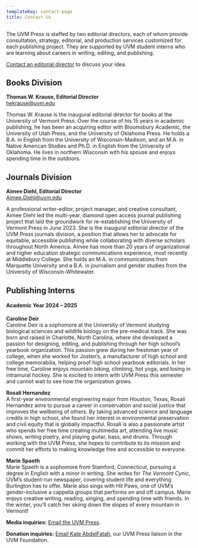 ```yaml
---
templateKey: contact-page
title: Contact Us
---
```

The UVM Press is staffed by two editorial directors, each of whom provide consultation, strategy, editorial, and production services customized for each publishing project. They are supported by UVM student interns who are learning about careers in writing, editing, and publishing.

[Contact an editorial director](mailto:press@uvm.edu) to discuss your idea.

## Books Division

**Thomas W. Krause, Editorial Director**\
[t﻿wkrause@uvm.edu](mailto:thomas.krause@uvm.edu)

Thomas W. Krause is the inaugural editorial director for books at the University of Vermont Press. Over the course of his 15 years in academic publishing, he has been an acquiring editor with Bloomsbury Academic, the University of Utah Press, and the University of Oklahoma Press. He holds a B.A. in English from the University of Wisconsin-Madison, and an M.A. in Native American Studies and Ph.D. in English from the University of Oklahoma. He lives in northern Wisconsin with his spouse and enjoys spending time in the outdoors. 

## Journals Division

**Aimee Diehl, Editorial Director**[\
Aimee.Diehl@uvm.edu](mailto:Aimee.Diehl@uvm.edu)

A professional writer-editor, project manager, and creative consultant, Aimee Diehl led the multi-year, diamond open access journal publishing project that laid the groundwork for re-establishing the University of Vermont Press in June 2023. She is the inaugural editorial director of the UVM Press journals division, a position that allows her to advocate for equitable, accessible publishing while collaborating with diverse scholars throughout North America. Aimee has more than 20 years of organizational and higher education strategic communications experience, most recently at Middlebury College. She holds an M.A. in communications from Marquette University and a B.A. in journalism and gender studies from the University of Wisconsin-Whitewater.

## Publishing Interns

#### Academic Year 2024 – 2025

**Caroline Deir**\
Caroline Deir is a sophomore at the University of Vermont studying biological sciences and wildlife biology on the pre-medical track. She was born and raised in Charlotte, North Carolina, where she developed a passion for designing, editing, and publishing through her high school’s yearbook organization. This passion grew during her freshman year of college, when she worked for Josten’s, a manufacturer of high school and college memorabilia, helping proof high school yearbook editorials. In her free time, Caroline enjoys mountain biking, climbing, hot yoga, and losing in intramural hockey. She is excited to intern with UVM Press this semester and cannot wait to see how the organization grows.

**Rosali Hernandez**\
A first-year environmental engineering major from Houston, Texas, Rosali Hernandez aims to pursue a career in conservation and social justice that improves the wellbeing of others. By taking advanced science and language credits in high school, she found her interest in environmental preservation and civil equity that is globally impactful. Rosali is also a passionate artist who spends her free time creating multimedia art, attending live music shows, writing poetry, and playing guitar, bass, and drums. Through working with the UVM Press, she hopes to contribute to its mission and commit her efforts to making knowledge free and accessible to everyone.

**Marie Spaeth**\
Marie Spaeth is a sophomore from Stamford, Connecticut, pursuing a degree in English with a minor in writing. She writes for *The Vermont Cynic*, UVM’s student-run newspaper, covering student life and everything Burlington has to offer. Marie also sings with Hit Paws, one of UVM’s gender-inclusive a cappella groups that performs on and off campus. Marie enjoys creative writing, reading, singing, and spending time with friends. In the winter, you’ll catch her skiing down the slopes of every mountain in Vermont!

**Media inquiries:** [Email the UVM Press](mailto:press@uvm.edu).

**Donation inquiries:** [Email Kate AbdelFatah](mailto:Katharine.Abdelfatah@uvm.edu?subject=Supporting%20UVM%20Press), our UVM Press liaison in the UVM Foundation.